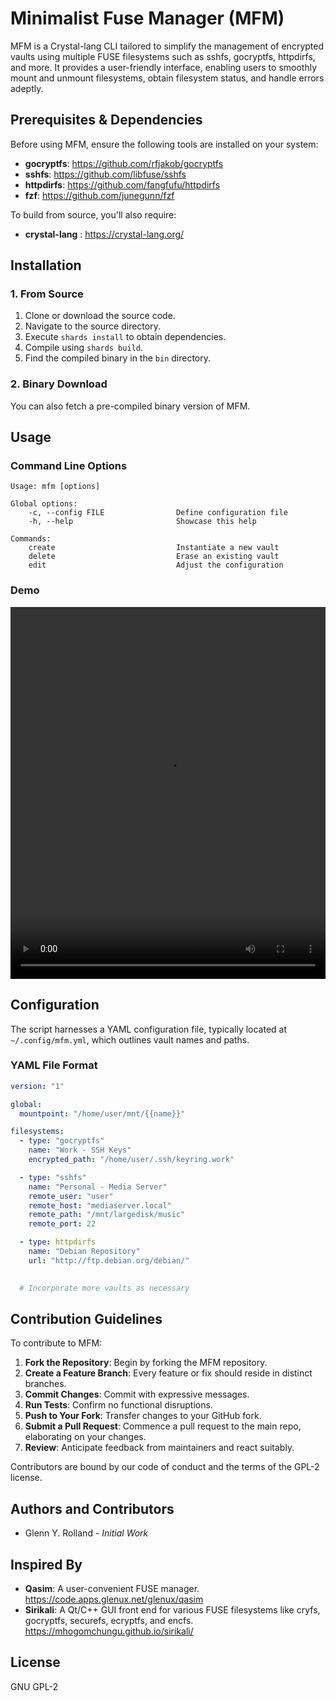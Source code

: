 # Minimalist Fuse Manager (MFM)

MFM is a Crystal-lang CLI tailored to simplify the management of encrypted vaults using multiple FUSE filesystems such as sshfs, gocryptfs, httpdirfs, and more. It provides a user-friendly interface, enabling users to smoothly mount and unmount filesystems, obtain filesystem status, and handle errors adeptly.

## Prerequisites & Dependencies

Before using MFM, ensure the following tools are installed on your system:

- **gocryptfs**: <https://github.com/rfjakob/gocryptfs>
- **sshfs**: <https://github.com/libfuse/sshfs>
- **httpdirfs**: <https://github.com/fangfufu/httpdirfs>
- **fzf**: <https://github.com/junegunn/fzf>

To build from source, you'll also require:

- **crystal-lang** : <https://crystal-lang.org/>

## Installation

### 1. From Source

1. Clone or download the source code.
2. Navigate to the source directory.
3. Execute `shards install` to obtain dependencies.
4. Compile using `shards build`.
5. Find the compiled binary in the `bin` directory.

### 2. Binary Download

You can also fetch a pre-compiled binary version of MFM.


## Usage

### Command Line Options

```
Usage: mfm [options]

Global options:
    -c, --config FILE                Define configuration file
    -h, --help                       Showcase this help

Commands:
    create                           Instantiate a new vault
    delete                           Erase an existing vault
    edit                             Adjust the configuration
```

### Demo

<video src="https://code.apps.glenux.net/glenux/mfm/raw/branch/develop/doc/output.webm" width="810" height="595" style="max-width: 100%;" controls="controls"></video>

## Configuration

The script harnesses a YAML configuration file, typically located at `~/.config/mfm.yml`, which outlines vault names and paths.

### YAML File Format

```yaml
version: "1"

global:
  mountpoint: "/home/user/mnt/{{name}}"

filesystems:
  - type: "gocryptfs"
    name: "Work - SSH Keys"
    encrypted_path: "/home/user/.ssh/keyring.work"

  - type: "sshfs"
    name: "Personal - Media Server"
    remote_user: "user"
    remote_host: "mediaserver.local"
    remote_path: "/mnt/largedisk/music"
    remote_port: 22

  - type: httpdirfs
    name: "Debian Repository"
    url: "http://ftp.debian.org/debian/"

  
  # Incorporate more vaults as necessary
```

## Contribution Guidelines

To contribute to MFM:

1. **Fork the Repository**: Begin by forking the MFM repository.
2. **Create a Feature Branch**: Every feature or fix should reside in distinct branches.
3. **Commit Changes**: Commit with expressive messages.
4. **Run Tests**: Confirm no functional disruptions.
5. **Push to Your Fork**: Transfer changes to your GitHub fork.
6. **Submit a Pull Request**: Commence a pull request to the main repo, elaborating on your changes.
7. **Review**: Anticipate feedback from maintainers and react suitably.

Contributors are bound by our code of conduct and the terms of the GPL-2 license.

## Authors and Contributors

- Glenn Y. Rolland - *Initial Work*

## Inspired By

- **Qasim**: A user-convenient FUSE manager. <https://code.apps.glenux.net/glenux/qasim>
- **Sirikali**: A Qt/C++ GUI front end for various FUSE filesystems like cryfs, gocryptfs, securefs, ecryptfs, and encfs. <https://mhogomchungu.github.io/sirikali/>

## License

GNU GPL-2
